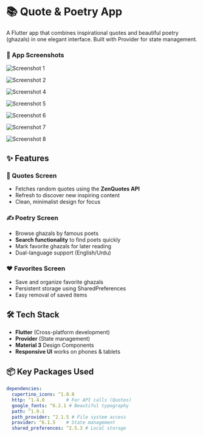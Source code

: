 # 📚 Quote & Poetry App

A Flutter app that combines inspirational quotes and beautiful poetry (ghazals) in one elegant interface. Built with Provider for state management.

### 📱 App Screenshots

![Screenshot 1](assets/screenshots/1.png)

![Screenshot 2](assets/screenshots/2.png)

![Screenshot 4](assets/screenshots/4.png)

![Screenshot 5](assets/screenshots/5.png)

![Screenshot 6](assets/screenshots/6.png)

![Screenshot 7](assets/screenshots/7.png)

![Screenshot 8](assets/screenshots/8.png)


## ✨ Features

### 📜 Quotes Screen
- Fetches random quotes using the **ZenQuotes API**
- Refresh to discover new inspiring content
- Clean, minimalist design for focus

### ✍️ Poetry Screen
- Browse ghazals by famous poets
- **Search functionality** to find poets quickly
- Mark favorite ghazals for later reading
- Dual-language support (English/Urdu)

### ❤️ Favorites Screen
- Save and organize favorite ghazals
- Persistent storage using SharedPreferences
- Easy removal of saved items

## 🛠️ Tech Stack
- **Flutter** (Cross-platform development)
- **Provider** (State management)
- **Material 3** Design Components
- **Responsive UI** works on phones & tablets

## 📦 Key Packages Used
```yaml
dependencies:
  cupertino_icons: ^1.0.8
  http: ^1.4.0        # For API calls (Quotes)
  google_fonts: ^6.2.1 # Beautiful typography
  path: ^1.9.1
  path_provider: ^2.1.5 # File system access
  provider: ^6.1.5    # State management
  shared_preferences: ^2.5.3 # Local storage
